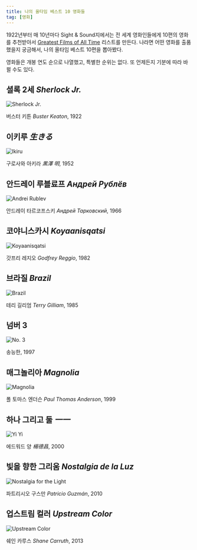 ```yaml
---
title: 나의 올타임 베스트 10 영화들
tag: [영화]
---
```


1922년부터 매 10년마다 Sight & Sound지에서는 전 세계 영화인들에게 10편의 영화를 추천받아서 [Greatest Films of All Time](https://en.wikipedia.org/wiki/The_Sight_and_Sound_Greatest_Films_of_All_Time_2022) 리스트를 만든다. 나라면 어떤 영화를 출품했을지 궁금해서, 나의 올타임 베스트 10편을 뽑아봤다. <!--more-->

영화들은 개봉 연도 순으로 나열했고, 특별한 순위는 없다. 또 언제든지 기분에 따라 바뀔 수도 있다.

## 셜록 2세 *Sherlock Jr.*

![Sherlock Jr.](/static/images/top-ten-films/Sherlock%20Jr.png)

버스터 키튼 *Buster Keaton*, 1922

## 이키루 *生きる*

![Ikiru](/static/images/top-ten-films/Ikiru.png)

구로사와 아키라 *黒澤 明*, 1952

## 안드레이 루블료프 *Андрей Рублёв*

![Andrei Rublev](/static/images/top-ten-films/Andrei%20Rublev.png)

안드레이 타르코프스키 *Андрей Тарковский*, 1966

## 코야니스카시 *Koyaanisqatsi*

![Koyaanisqatsi](/static/images/top-ten-films/Koyaanisqatsi.png)

갓프리 레지오 *Godfrey Reggio*, 1982

## 브라질 *Brazil*

![Brazil](/static/images/top-ten-films/Brazil.png)

테리 길리엄 *Terry Gilliam*, 1985

## 넘버 3

![No. 3](/static/images/top-ten-films/No%203.png)

송능한, 1997

## 매그놀리아 *Magnolia*

![Magnolia](/static/images/top-ten-films/Magnolia.png)

폴 토마스 엔더슨 *Paul Thomas Anderson*, 1999

## 하나 그리고 둘 *一一*

![Yi Yi](/static/images/top-ten-films/Yi%20Yi.png)

에드워드 양 *楊德昌*, 2000

## 빛을 향한 그리움 *Nostalgia de la Luz*

![Nostalgia for the Light](/static/images/top-ten-films/Nostalgia%20For%20The%20Light.png)

파트리시오 구스만 *Patricio Guzmán*, 2010

## 업스트림 컬러 *Upstream Color*

![Upstream Color](/static/images/top-ten-films/Upstream%20Color.png)

쉐인 카루스 *Shane Carruth*, 2013
